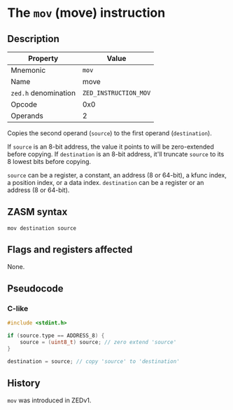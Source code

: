 # The `mov` (move) instruction

## Description

| Property             | Value                 |
|----------------------|-----------------------|
| Mnemonic             | `mov`                 |
| Name                 | move                  |
| `zed.h` denomination | `ZED_INSTRUCTION_MOV` |
| Opcode               | 0x0                   |
| Operands             | 2                     |

Copies the second operand (`source`) to the first operand (`destination`).

If `source` is an 8-bit address, the value it points to will be zero-extended before copying.
If `destination` is an 8-bit address, it'll truncate `source` to its 8 lowest bits before copying.

`source` can be a register, a constant, an address (8 or 64-bit), a kfunc index, a position index, or a data index.
`destination` can be a register or an address (8 or 64-bit).

## ZASM syntax

```zasm
mov destination source
```

## Flags and registers affected

None.

## Pseudocode

### C-like

```c++
#include <stdint.h>

if (source.type == ADDRESS_8) {
	source = (uint8_t) source; // zero extend 'source'
}

destination = source; // copy 'source' to 'destination'
```

## History

`mov` was introduced in ZEDv1.
